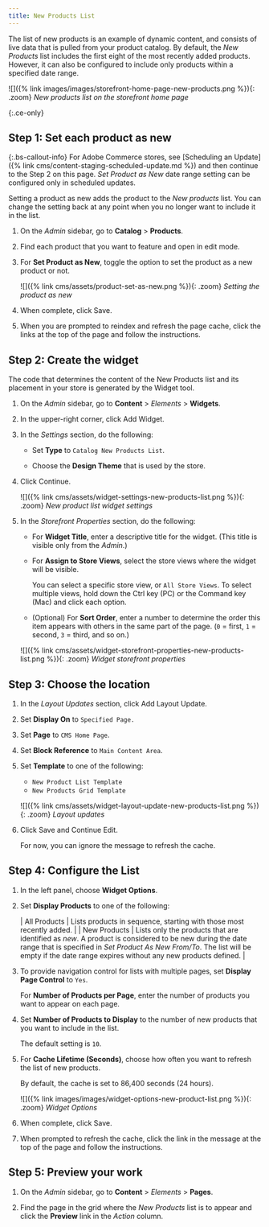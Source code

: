 ```yaml
---
title: New Products List
---
```


The list of new products is an example of dynamic content, and consists of live data that is pulled from your product catalog. By default, the _New Products_ list includes the first eight of the most recently added products. However, it can also be configured to include only products within a specified date range.

![]({% link images/images/storefront-home-page-new-products.png %}){: .zoom}
_New products list on the storefront home page_

{:.ce-only}
## Step 1: Set each product as new

{:.bs-callout-info}
For Adobe Commerce stores, see [Scheduling an Update]({% link cms/content-staging-scheduled-update.md %}) and then continue to the Step 2 on this page.
_Set Product as New_ date range setting can be configured only in scheduled updates.

Setting a product as new adds the product to the _New products_ list. You can change the setting back at any point when you no longer want to include it in the list.

1. On the _Admin_ sidebar, go to **Catalog** > **Products**.

1. Find each product that you want to feature and open in edit mode.

1. For **Set Product as New**, toggle the option to set the product as a new product or not.

   ![]({% link cms/assets/product-set-as-new.png %}){: .zoom}
   _Setting the product as new_

1. When complete, click <span class="btn">Save</span>.

1. When you are prompted to reindex and refresh the page cache, click the links at the top of the page and follow the instructions.

## Step 2: Create the widget

The code that determines the content of the New Products list and its placement in your store is generated by the Widget tool.

1. On the _Admin_ sidebar, go to **Content** > _Elements_ > **Widgets**.

1. In the upper-right corner, click <span class="btn">Add Widget</span>.

1. In the _Settings_ section, do the following:

   - Set **Type** to `Catalog New Products List`.

   - Choose the **Design Theme** that is used by the store.

1. Click <span class="btn">Continue</span>.

   ![]({% link cms/assets/widget-settings-new-products-list.png %}){: .zoom}
   _New product list widget settings_

1. In the _Storefront Properties_ section, do the following:

   - For **Widget Title**, enter a descriptive title for the widget. (This title is visible only from the _Admin_.)

   - For **Assign to Store Views**, select the store views where the widget will be visible.

      You can select a specific store view, or `All Store Views`. To select multiple views, hold down the Ctrl key (PC) or the Command key (Mac) and click each option.

   - (Optional) For **Sort Order**, enter a number to determine the order this item appears with others in the same part of the page. (`0` = first, `1` = second, `3` = third, and so on.)

   ![]({% link cms/assets/widget-storefront-properties-new-products-list.png %}){: .zoom}
   _Widget storefront properties_

## Step 3: Choose the location

1. In the _Layout Updates_ section, click <span class="btn">Add Layout Update</span>.

1. Set **Display On** to `Specified Page.`

1. Set **Page** to `CMS Home Page`.

1. Set **Block Reference** to `Main Content Area`.

1. Set **Template** to one of the following:

   - `New Product List Template`
   - `New Products Grid Template`

   ![]({% link cms/assets/widget-layout-update-new-products-list.png %}){: .zoom}
   _Layout updates_

1. Click <span class="btn">Save and Continue Edit</span>.

   For now, you can ignore the message to refresh the cache.

## Step 4: Configure the List

1. In the left panel, choose **Widget Options**.

1. Set **Display Products** to one of the following:

   | All Products | Lists products in sequence, starting with those most recently added. |
   | New Products | Lists only the products that are identified as _new_. A product is considered to be new during the date range that is specified in _Set Product As New From/To_. The list will be empty if the date range expires without any new products defined. |

1. To provide navigation control for lists with multiple pages, set **Display Page Control** to `Yes`.

   For **Number of Products per Page**, enter the number of products you want to appear on each page.

1. Set **Number of Products to Display** to the number of new products that you want to include in the list.

   The default setting is `10`.

1. For **Cache Lifetime (Seconds)**, choose how often you want to refresh the list of new products.

   By default, the cache is set to 86,400 seconds (24 hours).

   ![]({% link images/images/widget-options-new-product-list.png %}){: .zoom}
   _Widget Options_

1. When complete, click <span class="btn">Save</span>.

1. When prompted to refresh the cache, click the link in the message at the top of the page and follow the instructions.

## Step 5: Preview your work

1. On the _Admin_ sidebar, go to **Content** > _Elements_ > **Pages**.

1. Find the page in the grid where the _New Products_ list is to appear and click the **Preview** link in the _Action_ column.
